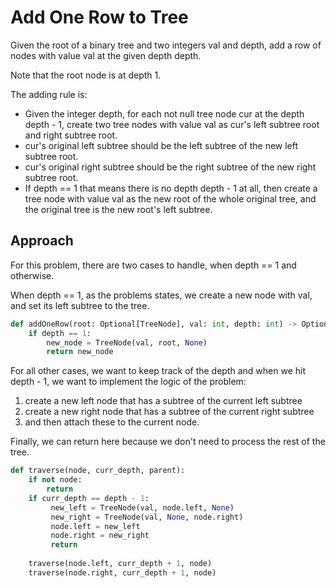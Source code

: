 # Add One Row to Tree

Given the root of a binary tree and two integers val and depth, add a row of nodes with value val at the given depth depth.

Note that the root node is at depth 1.

The adding rule is:

- Given the integer depth, for each not null tree node cur at the depth depth - 1, create two tree nodes with value val as cur's left subtree root and right subtree root.
- cur's original left subtree should be the left subtree of the new left subtree root.
- cur's original right subtree should be the right subtree of the new right subtree root.
- If depth == 1 that means there is no depth depth - 1 at all, then create a tree node with value val as the new root of the whole original tree, and the original tree is the new root's left subtree.

## Approach

For this problem, there are two cases to handle, when depth == 1 and
otherwise.

When depth == 1, as the problems states, we create a new node with val,
and set its left subtree to the tree.

```python
def addOneRow(root: Optional[TreeNode], val: int, depth: int) -> Optional[TreeNode]:
    if depth == 1:
        new_node = TreeNode(val, root, None)
        return new_node
```

For all other cases, we want to keep track of the depth and when we hit
depth - 1, we want to implement the logic of the problem:

1. create a new left node that has a subtree of the current left subtree
2. create a new right node that has a subtree of the current right subtree
3. and then attach these to the current node.

Finally, we can return here because we don't need to process the rest of
the tree.

```python
def traverse(node, curr_depth, parent):
    if not node:
        return
    if curr_depth == depth - 1:
         new_left = TreeNode(val, node.left, None) 
         new_right = TreeNode(val, None, node.right) 
         node.left = new_left
         node.right = new_right
         return
         
    traverse(node.left, curr_depth + 1, node)
    traverse(node.right, curr_depth + 1, node)
```
